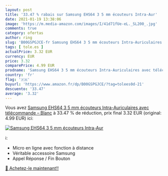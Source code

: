 ```yaml
---
layout: post
title: '33.47 % rabais sur Samsung EHS64 3 5 mm écouteurs Intra-Aur'
date: 2021-01-19 13:38:06
image: 'https://m.media-amazon.com/images/I/41d71fUe-eL._SL200_.jpg'
comments: true
category: ofertas
author: ring
slug: 'B00GSPGJCE-fr Samsung EHS64 3 5 mm écouteurs Intra-Auriculaires avec...'
tags: [ tole.es ]
actualPrice: 3.32 EUR
currency: EUR
price: 3.32
comparePrice: 4.99 EUR
prodname: 'Samsung EHS64 3 5 mm écouteurs Intra-Auriculaires avec télécommande – Blanc'
country: 'fr'
flag: '🇫🇷'
buyurl: 'https://www.amazon.fr/dp/B00GSPGJCE/?tag=tolees0d-21'
descuento: '33.47'
average: '3.32'
---
```


Vous avez [Samsung EHS64 3 5 mm écouteurs Intra-Auriculaires avec télécommande – Blanc](https://www.amazon.fr/dp/B00GSPGJCE/?tag=tolees0d-21)  à  33.47 % de réduction, prix final  3.32 EUR (original: 4.99 EUR) ici:

[![Samsung EHS64 3 5 mm écouteurs Intra-Aur](https://m.media-amazon.com/images/I/41d71fUe-eL._SL200_.jpg)](https://www.amazon.fr/dp/B00GSPGJCE/?tag=tolees0d-21)

ℹ️:

- Micro en ligne avec fonction à distance
- Véritable accessoire Samsung
- Appel Réponse / Fin Bouton

[🛒 Achetez-le maintenant!!](https://www.amazon.fr/dp/B00GSPGJCE/?tag=tolees0d-21)
